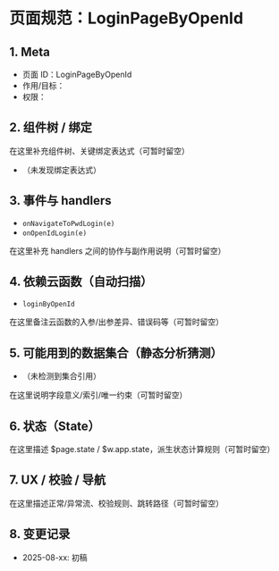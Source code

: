 # 页面规范：LoginPageByOpenId

## 1. Meta
- 页面 ID：LoginPageByOpenId
- 作用/目标：<TODO>
- 权限：<TODO>

## 2. 组件树 / 绑定
<!--doc:keep:component-tree-->
在这里补充组件树、关键绑定表达式（可暂时留空）
<!--/doc:keep:component-tree-->
<!--doc:auto:bindings-->
- （未发现绑定表达式）
<!--/doc:auto:bindings-->

## 3. 事件与 handlers
<!--doc:auto:handlers-->
- `onNavigateToPwdLogin(e)`
- `onOpenIdLogin(e)`
<!--/doc:auto:handlers-->
<!--doc:keep:handlers-notes-->
在这里补充 handlers 之间的协作与副作用说明（可暂时留空）
<!--/doc:keep:handlers-notes-->

## 4. 依赖云函数（自动扫描）
<!--doc:auto:cloudfunctions-->
- `loginByOpenId`
<!--/doc:auto:cloudfunctions-->
<!--doc:keep:cf-notes-->
在这里备注云函数的入参/出参差异、错误码等（可暂时留空）
<!--/doc:keep:cf-notes-->

## 5. 可能用到的数据集合（静态分析猜测）
<!--doc:auto:collections-guess-->
- （未检测到集合引用）
<!--/doc:auto:collections-guess-->
<!--doc:keep:collections-notes-->
在这里说明字段意义/索引/唯一约束（可暂时留空）
<!--/doc:keep:collections-notes-->

## 6. 状态（State）
<!--doc:keep:state-->
在这里描述 $page.state / $w.app.state，派生状态计算规则（可暂时留空）
<!--/doc:keep:state-->

## 7. UX / 校验 / 导航
<!--doc:keep:ux-->
在这里描述正常/异常流、校验规则、跳转路径（可暂时留空）
<!--/doc:keep:ux-->

## 8. 变更记录
<!--doc:keep:changelog-->
- 2025-08-xx: 初稿
<!--/doc:keep:changelog-->
